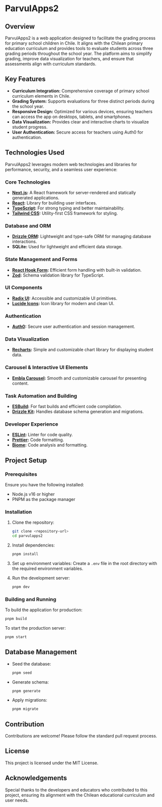 # ParvulApps2

## Overview
ParvulApps2 is a web application designed to facilitate the grading process for primary school children in Chile. It aligns with the Chilean primary education curriculum and provides tools to evaluate students across three grading periods throughout the school year. The platform aims to simplify grading, improve data visualization for teachers, and ensure that assessments align with curriculum standards.

## Key Features
- **Curriculum Integration:** Comprehensive coverage of primary school curriculum elements in Chile.
- **Grading System:** Supports evaluations for three distinct periods during the school year.
- **Responsive Design:** Optimized for various devices, ensuring teachers can access the app on desktops, tablets, and smartphones.
- **Data Visualization:** Provides clear and interactive charts to visualize student progress.
- **User Authentication:** Secure access for teachers using Auth0 for authentication.

## Technologies Used
ParvulApps2 leverages modern web technologies and libraries for performance, security, and a seamless user experience:

### Core Technologies
- **[Next.js](https://nextjs.org/):** A React framework for server-rendered and statically generated applications.
- **[React](https://reactjs.org/):** Library for building user interfaces.
- **[TypeScript](https://www.typescriptlang.org/):** For strong typing and better maintainability.
- **[Tailwind CSS](https://tailwindcss.com/):** Utility-first CSS framework for styling.

### Database and ORM
- **[Drizzle ORM](https://orm.drizzle.team/):** Lightweight and type-safe ORM for managing database interactions.
- **SQLite:** Used for lightweight and efficient data storage.

### State Management and Forms
- **[React Hook Form](https://react-hook-form.com/):** Efficient form handling with built-in validation.
- **[Zod](https://zod.dev/):** Schema validation library for TypeScript.

### UI Components
- **[Radix UI](https://www.radix-ui.com/):** Accessible and customizable UI primitives.
- **[Lucide Icons](https://lucide.dev/):** Icon library for modern and clean UI.

### Authentication
- **[Auth0](https://auth0.com/):** Secure user authentication and session management.

### Data Visualization
- **[Recharts](https://recharts.org/):** Simple and customizable chart library for displaying student data.

### Carousel & Interactive UI Elements
- **[Embla Carousel](https://www.embla-carousel.com/):** Smooth and customizable carousel for presenting content.

### Task Automation and Building
- **[ESBuild](https://esbuild.github.io/):** For fast builds and efficient code compilation.
- **[Drizzle Kit](https://drizzle.team/):** Handles database schema generation and migrations.

### Developer Experience
- **[ESLint](https://eslint.org/):** Linter for code quality.
- **[Prettier](https://prettier.io/):** Code formatting.
- **[Biome](https://biome.dev/):** Code analysis and formatting.

## Project Setup
### Prerequisites
Ensure you have the following installed:
- Node.js v16 or higher
- PNPM as the package manager

### Installation
1. Clone the repository:
   ```bash
   git clone <repository-url>
   cd parvulapps2
   ```

2. Install dependencies:
   ```bash
   pnpm install
   ```

3. Set up environment variables:
   Create a `.env` file in the root directory with the required environment variables.

4. Run the development server:
   ```bash
   pnpm dev
   ```

### Building and Running
To build the application for production:
```bash
pnpm build
```
To start the production server:
```bash
pnpm start
```

## Database Management
- Seed the database:
  ```bash
  pnpm seed
  ```
- Generate schema:
  ```bash
  pnpm generate
  ```
- Apply migrations:
  ```bash
  pnpm migrate
  ```

## Contribution
Contributions are welcome! Please follow the standard pull request process.

## License
This project is licensed under the MIT License.

## Acknowledgements
Special thanks to the developers and educators who contributed to this project, ensuring its alignment with the Chilean educational curriculum and user needs.
